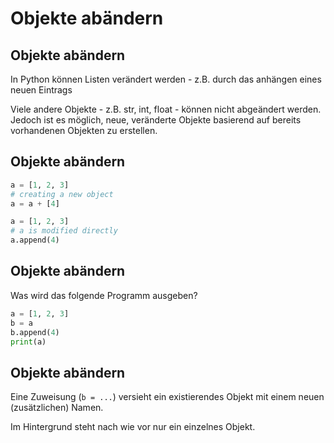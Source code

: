 # Objekte abändern

## Objekte abändern

In Python können Listen verändert werden - z.B. durch das anhängen eines neuen Eintrags

Viele andere Objekte - z.B. str, int, float - können nicht abgeändert werden. Jedoch ist es möglich, neue, veränderte Objekte basierend auf bereits vorhandenen Objekten zu erstellen.

## Objekte abändern

```py
a = [1, 2, 3]
# creating a new object
a = a + [4]

a = [1, 2, 3]
# a is modified directly
a.append(4)
```

## Objekte abändern

Was wird das folgende Programm ausgeben?

```py
a = [1, 2, 3]
b = a
b.append(4)
print(a)
```

## Objekte abändern

Eine Zuweisung (`b = ...`) versieht ein existierendes Objekt mit einem neuen (zusätzlichen) Namen.

Im Hintergrund steht nach wie vor nur ein einzelnes Objekt.

